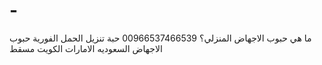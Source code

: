 # -
 ما هي حبوب الاجهاض المنزلي؟  00966537466539   حبة تنزيل الحمل الفورية حبوب الاجهاض السعوديه الامارات الكويت  مسقط 

